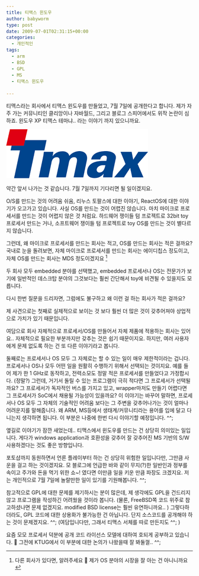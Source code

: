 ```yaml
---
title: 티맥스 윈도우
author: babyworm
type: post
date: 2009-07-01T02:31:15+00:00
categories:
  - 개인적인
tags:
  - arm
  - BSD
  - GPL
  - MS
  - 티맥스 윈도우

---
```

티맥스라는 회사에서 티맥스 윈도우를 만들었고, 7월 7일에 공개한다고 합니다.
제가 자주 가는 커뮤니티인 클리앙이나 자바월드, 그리고 블로그 스피어에서도 위작 논란이 심하죠. 윈도우 XP 티맥스 테마냐.. 라는 이야기 까지 있으니까요.

<img src="featured_tmax.png">

약간 앞서 나가는 것 같습니다. 7월 7일까지 기다리면 될 일이겠지요.

O/S를 만드는 것의 어려움 쉬움, 리누스 토팔스에 대한 이야기, ReactOS에 대한 이야기가 오고가고 있습니다. 사실 OS를 만드는 것이 어렵진 않습니다. 마치 마이크로 프로세서를 만드는 것이 어렵지 않은 것 처럼요. 하드웨어 쟁이들 텀 프로젝트로 32bit toy 프로세서 만드는 거나, 소프트웨어 쟁이들 텀 프로젝트로 toy OS를 만드는 것이 별다르지 않습니다.

그런데, 왜 마이크로 프로세서를 만드는 회사는 적고, OS를 만드는 회사는 적은 걸까요?
국내로 눈을 돌려보면, 자체 마이크로 프로세서를 만드는 회사는 에이디칩스 정도이고, 자체 OS를 만드는 회사는 MDS 정도이겠지요 [^1]

두 회사 모두 embedded 분야를 선택했고, embedded 프로세서나 OS는 전문가가 보기에 일반적인 데스크탑 분야의 그것보다는 훨씬 간단해서 toy에 비견될 수 있을지도 모릅니다.

다시 한번 질문을 드리자면, 그럼에도 불구하고 왜 이런 걸 하는 회사가 적은 걸까요?

제 사견으로는
첫째로 실제적으로 보이는 것 보다 훨씬 더 많은 것이 갖추어져야 상업적으로 가치가 있기 때문입니다.

여담으로 회사 자체적으로 프로세서/OS를 만들어서 자체 제품에 적용하는 회사는 있어요.. 자체적으로 필요한 부분까지만 갖추는 것은 쉽기 때문이지요. 하지만, 여러 사용자에게 문제 없도록 하는 건 또 다른 이야기라고 봅니다.

둘째로는 프로세서나 OS 모두 그 자체로는 할 수 있는 일이 매우 제한적이라는 겁니다.
프로세서나 OS나 모두 어떤 일을 원활히 수행하기 위해서 선택되는 것이지요. 예를 들어 제가 한 1 GHz로 동작하고, 전력소모도 정말 적은 프로세서를 만들었다고 가정합시다. (정말?) 그런데, 거기서 돌릴 수 있는 프로그램이 극히 적다면 그 프로세서가 선택될까요? 그 프로세서가 독자적인 버스를 가지고 있고, wrapper마저도 만들기 어렵다면 그 프로세서가 SoC에서 채용될 가능성이 있을까요?
이 이야기는 바꾸어 말하면, 프로세서나 OS 모두 그 자체의 기술적인 어려움 보다는 그 주변을 갖추어나가는 것이 얼마나 어려운지를 말해줍니다. 왜 ARM, MS등에서 생태계/커뮤니티라는 용어를 입에 달고 다니는지 생각하면 됩니다.
이 부분은 나중에 한번 다시 이야기할 예정입니다. ^^;

옆길로 이야기가 잠깐 새었는데.. 티맥스에서 윈도우를 만드는 건 상당히 의미있는 일입니다.
게다가 windows application과 호환성을 갖추어 잘 갖추어진 MS 기반의 S/W 사용하겠다는 것도 좋은 방향입니다. 

포토샵까지 동원하면서 언론 플레이부터 하는 건 상당히 위험한 일입니다만, 그만큼 사운을 걸고 하는 것이겠지요.
모 블로그에 언급한 바와 같이 무지(?)한 일반인과 정부를 속이고 주가와 돈을 먹기 위한 쇼~! 였다면 이만큼 일을 키운 만큼 파장도 크겠지요.
저는 개인적으로 7월 7일에 놀랄만한 일이 있기를 기원해봅니다. ^^;

참고적으로 GPL에 대한 문제를 제기하시는 분이 많은데, 제 생각에도 GPL을 건드리지 않고 프로그램을 작성하긴 어려웠을 것이라 봅니다. (물론, FreeBSD쪽 코드 위주로 참고하셨나면 문제 없겠지요. modified BSD license는 훨씬 유연하니까요.. )
그렇다하더라도, GPL 코드에 대한 상용화가 불가능한 건 아닙니다. 단지 소스코드를 공개해야 하는 것이 문제겠지요. ^^; (여담입니다만, 그래서 티맥스 서체를 따로 만든지도 ^^; )

요즘 모모 프로세서 덕분에 공개 코드 라이선스 모델에 대하여 호되게 공부하고 있습니다. 🙂
그전에 KTUG에서 이 부분에 대한 논의가 나왔을때 잘 봐둘껄.. ^^;

[^1]: 다른 회사가 있다면, 알려주세요 🙂 제가 OS 분야의 시장을 잘 아는 건 아니니까요
